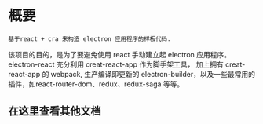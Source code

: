# 概要

`基于react + cra 来构造 electron 应用程序的样板代码.`

该项目的目的，是为了要避免使用 react 手动建立起 electron 应用程序。electron-react 充分利用 creat-react-app 作为脚手架工具，
加上拥有 creat-react-app 的 webpack, 生产编译即更新的 electron-builder，以及一些最常用的插件，如react-router-dom、redux、redux-saga 等等。

## 在这里查看其他文档


